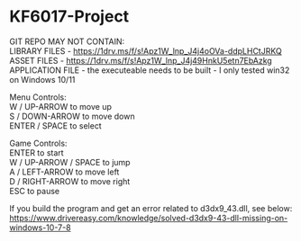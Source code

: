 # KF6017-Project

GIT REPO MAY NOT CONTAIN:  
LIBRARY FILES - https://1drv.ms/f/s!Apz1W_lnp_J4j4oOVa-ddpLHCtJRKQ    
ASSET FILES - https://1drv.ms/f/s!Apz1W_lnp_J4j49HnkU5etn7EbAzkg    
APPLICATION FILE - the executeable needs to be built - I only tested win32 on Windows 10/11    


Menu Controls:   
W / UP-ARROW to move up   
S / DOWN-ARROW to move down   
ENTER / SPACE to select   

Game Controls:   
ENTER to start    
W / UP-ARROW / SPACE to jump    
A / LEFT-ARROW to move left   
D / RIGHT-ARROW to move right   
ESC to pause        

If you build the program and get an error related to d3dx9_43.dll, see below:       
https://www.drivereasy.com/knowledge/solved-d3dx9-43-dll-missing-on-windows-10-7-8
